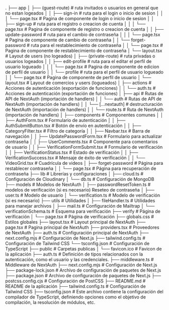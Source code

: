 .
├── app
│   ├── (guest-route)                 # ruta invitados o usuarios en general que no estan logeados 
│   │   ├── sign-in                   # ruta para el login o inicio de sesion
│   │   │   └── page.tsx              # Pagina de componente de login o inicio de sesion
│   │   ├── sign-up                   # ruta para el registro o creacion de cuenta
│   │   │   └── page.tsx              # Pagina de componente de registro o creacion de cuenta
│   │   ├── update-password           # ruta para el cambio de contraseña
│   │   │   └── page.tsx              # Pagina de componente de cambio de contraseña
│   │   └── forget-password           # ruta para el restablecimiento de contraseña
│   │   └── page.tsx                  # Pagina de componente de restablecimiento de contraseña
│   └── layout.tsx                    # Layout de users (no logeados)
│   ├── (private-route)               # ruta privadas o usuarios logeados
│   │   ├── edit-profile              # ruta para el editar el perfil de usuario logueado
│   │   │   └── page.tsx              # Pagina de componente de edicion de perfil de usuario 
│   │   └── profile                   # ruta para el perfil de usuario logueado
│   │       └── page.tsx                  # Pagina de componente de perfil de usuario
│   └── layout.tsx                    # Layout de comercios y users (logueados)
│   ├── actions                        # Acciones de autenticación (exportación de funciones)
│   │   └── auth.ts                    # Acciones de autenticación (exportación de funciones) 
│   ├── api                            # Rutas de API de NextAuth (importación de handlers)
│   │   └── auth                       # Rutas de API de NextAuth (importación de handlers)
│   │       └── [...nextauth]          # destructuración de NextAuth (importación de handlers)
│   │           └── route.ts           # Ruta de NextAuth (importación de handlers)
│   ├── components                     # Componentes comunes
│   │   ├── AuthForm.tsx               # Formulario de autenticación
│   │   ├── AuthSubmitButton.tsx       # Botón de envío en autenticación
│   │   ├── CategoryFilter.tsx         # Filtro de categoría
│   │   ├── Navbar.tsx                 # Barra de navegación
│   │   ├── UpdatePasswordForm.tsx     # Formulario para actualizar contraseña
│   │   ├── UserComments.tsx           # Componente para comentarios de usuario
│   │   ├── VerificationFormSubmit.tsx # Formulario de verificación
│   │   ├── VerificationStatus.tsx     # Estado de verificación
│   │   ├── VerificationSuccess.tsx    # Mensaje de éxito de verificación
│   │   └── VideoGrid.tsx              # Cuadrícula de videos
│   ├── forget-password                # Página para restablecer contraseña
│   │   └── page.tsx                   # Página para recuperación de contraseña
├── lib                                # Librerías y configuraciones
│   ├── cloud.ts                       # Configuración de Cloudinary 
│   └── db.ts                          # Configuración de MongoDB 
├── models                             # Modelos de NextAuth
│   ├── passwordResetToken.ts          # modelos de verificación (si es necesario) Reseteo de contraseña 
│   ├── user.ts                        # Modelo de usuario 
│   └── verification.ts                # Modelo de verificación (si es necesario)
├── utils                              # Utilidades
│   ├── fileHandler.ts                 # Utilidades para manejar archivos
│   ├── mail.ts                        # Configuración de Mailtrap
│   └── verificationSchema.ts          # Esquema para verificación
├── verify                             # Página de verificación
│   └── page.tsx                       # Página de verificación
├── globals.css                        # Estilos globales
├── layout.tsx                         # Layout principal de NextAuth
├── page.tsx                           # Pagina principal de NextAuth
├── providers.tsx                      # Proveedores de NextAuth
├── auth.ts                            # Configuración principal de NextAuth
├── next.config.mjs                    # Configuración de Next.js
├── tailwind.config.ts                 # Configuración de Tailwind CSS
└── tsconfig.json                      # Configuración de TypeScript
├── public                             # Carpetas publicas
│   └── favicon.ico                    # Favicon de la aplicación
├── auth.ts                            # Definición de tipos relacionados con la autenticación, como el usuario y las credenciales.
├── middleware.ts                      # Middleware de NextAuth 
├── next.config.mjs                    # Configuración de Next.js 
├── package-lock.json                  # Archivo de configuración de paquetes de Next.js 
├── package.json                       # Archivo de configuración de paquetes de Next.js
├── postcss.config.cjs                 # Configuración de PostCSS 
├── README.md                          # README de la aplicación 
├── tailwind.config.ts                 # Configuración de Tailwind CSS 
├── tsconfig.json                      # Este archivo contiene la configuración del compilador de TypeScript, definiendo opciones como el objetivo de compilación, la resolución de módulos, etc.
